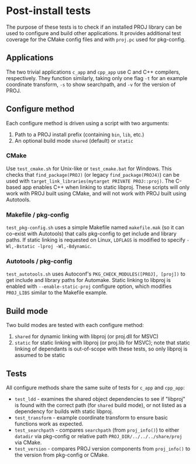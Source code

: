 # Post-install tests

The purpose of these tests is to check if an installed PROJ library can be used to configure and build other applications. It provides additional test coverage for the CMake config files and with `proj.pc` used for pkg-config.

## Applications

The two trivial applications `c_app` and `cpp_app` use C and C++ compilers, respectively. They function similarly, taking only one flag `-t` for an example coordinate transform, `-s` to show searchpath, and `-v` for the version of PROJ.

## Configure method

Each configure method is driven using a script with two arguments:
1. Path to a PROJ install prefix (containing `bin`, `lib`, etc.)
2. An optional build mode `shared` (default) or `static`

### CMake

Use `test_cmake.sh` for Unix-like or `test_cmake.bat` for Windows. This checks that `find_package(PROJ)` (or legacy `find_package(PROJ4)`) can be used with `target_link_libraries(mytarget PRIVATE PROJ::proj)`. The C-based app enables C++ when linking to static libproj. These scripts will only work with PROJ built using CMake, and will not work with PROJ built using Autotools.

### Makefile / pkg-config

`test_pkg-config.sh` uses a simple Makefile named `makefile.mak` (so it can co-exist with Autotools) that calls pkg-config to get include and library paths. If static linking is requested on Linux, `LDFLAGS` is modified to specify `-Wl,-Bstatic -lproj -Wl,-Bdynamic`.

### Autotools / pkg-config

`test_autotools.sh` uses Autoconf's `PKG_CHECK_MODULES([PROJ], [proj])` to get include and library paths for Automake. Static linking to libproj is enabled with `--enable-static-proj` configure option, which modifies `PROJ_LIBS` similar to the Makefile example.

## Build mode

Two build modes are tested with each configure method:
1. `shared` for dynamic linking with libproj (or proj.dll for MSVC)
2. `static` for static linking with libproj (or proj.lib for MSVC); note that static linking of dependants is out-of-scope with these tests, so only libproj is assumed to be static

## Tests

All configure methods share the same suite of tests for `c_app` and `cpp_app`:

- `test_ldd` - examines the shared object dependencies to see if "libproj" is found with the correct path (for `shared` build mode), or not listed as a dependency for builds with static libproj.
- `test_transform` - example coordinate transform to ensure basic functions work as expected.
- `test_searchpath` - compares `searchpath` (from `proj_info()`) to either `datadir` via pkg-config or relative path `PROJ_DIR/../../../share/proj` via CMake.
- `test_version` - compares PROJ version components from `proj_info()` to the version from pkg-config or CMake.

